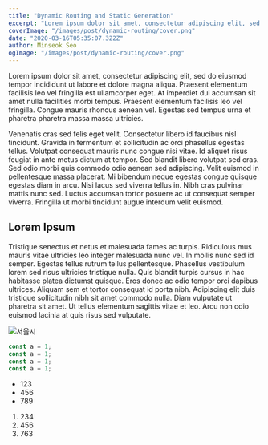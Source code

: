 ```yaml
---
title: "Dynamic Routing and Static Generation"
excerpt: "Lorem ipsum dolor sit amet, consectetur adipiscing elit, sed do eiusmod tempor incididunt ut labore et dolore magna aliqua. Praesent elementum facilisis leo vel fringilla est ullamcorper eget. At imperdiet dui accumsan sit amet nulla facilities morbi tempus."
coverImage: "/images/post/dynamic-routing/cover.png"
date: "2020-03-16T05:35:07.322Z"
author: Minseok Seo
ogImage: "/images/post/dynamic-routing/cover.png"
---
```


Lorem ipsum dolor sit amet, consectetur adipiscing elit, sed do eiusmod tempor incididunt ut labore et dolore magna aliqua. Praesent elementum facilisis leo vel fringilla est ullamcorper eget. At imperdiet dui accumsan sit amet nulla facilities morbi tempus. Praesent elementum facilisis leo vel fringilla. Congue mauris rhoncus aenean vel. Egestas sed tempus urna et pharetra pharetra massa massa ultricies.

Venenatis cras sed felis eget velit. Consectetur libero id faucibus nisl tincidunt. Gravida in fermentum et sollicitudin ac orci phasellus egestas tellus. Volutpat consequat mauris nunc congue nisi vitae. Id aliquet risus feugiat in ante metus dictum at tempor. Sed blandit libero volutpat sed cras. Sed odio morbi quis commodo odio aenean sed adipiscing. Velit euismod in pellentesque massa placerat. Mi bibendum neque egestas congue quisque egestas diam in arcu. Nisi lacus sed viverra tellus in. Nibh cras pulvinar mattis nunc sed. Luctus accumsan tortor posuere ac ut consequat semper viverra. Fringilla ut morbi tincidunt augue interdum velit euismod.

## Lorem Ipsum

Tristique senectus et netus et malesuada fames ac turpis. Ridiculous mus mauris vitae ultricies leo integer malesuada nunc vel. In mollis nunc sed id semper. Egestas tellus rutrum tellus pellentesque. Phasellus vestibulum lorem sed risus ultricies tristique nulla. Quis blandit turpis cursus in hac habitasse platea dictumst quisque. Eros donec ac odio tempor orci dapibus ultrices. Aliquam sem et tortor consequat id porta nibh. Adipiscing elit duis tristique sollicitudin nibh sit amet commodo nulla. Diam vulputate ut pharetra sit amet. Ut tellus elementum sagittis vitae et leo. Arcu non odio euismod lacinia at quis risus sed vulputate.

![서울시](https://postfiles.pstatic.net/MjAxOTEyMDVfMTg2/MDAxNTc1NTA1MDk4Nzc1.dGbNlc3194jR3CS86MVC38TK7WX7jYlvab6GKPJUXOwg.wE6FTqSfTuH8cMdWvBhkfmmwfJrEK7AuSvF-5Q8WVWwg.JPEG.appcomo/%EC%84%9C%EC%9A%B8%EC%8B%9C%EC%8B%AC%EB%B3%BC.jpg?type=w773)

```js
const a = 1;
const a = 1;
const a = 1;
const a = 1;
```

- 123
- 456
- 789

1. 234
2. 456
3. 763
